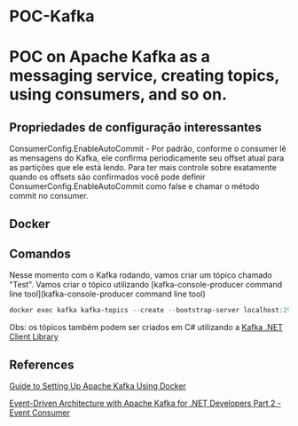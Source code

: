 # POC-Kafka
POC on Apache Kafka as a messaging service, creating topics, using consumers, and so on.
=========

## Propriedades de configuração interessantes

ConsumerConfig.EnableAutoCommit - Por padrão, conforme o consumer lê as mensagens do Kafka, ele confirma periodicamente seu offset atual para as partições que ele está lendo. Para ter mais controle sobre exatamente quando os offsets são confirmados você pode definir ConsumerConfig.EnableAutoCommit como false e chamar o método commit no consumer.



## Docker

## Comandos
Nesse momento com o Kafka rodando, vamos criar um tópico chamado "Test".
Vamos criar o tópico utilizando [kafka-console-producer command line tool](kafka-console-producer command line tool) 
~~~ps1
docker exec kafka kafka-topics --create --bootstrap-server localhost:29092 --partitions 1 --replication-factor 1 --topic Test
~~~
Obs: os tópicos também podem ser criados em C# utilizando a [Kafka .NET Client Library](https://docs.confluent.io/clients-confluent-kafka-dotnet/current/overview.html)

## References
[Guide to Setting Up Apache Kafka Using Docker](https://www.baeldung.com/ops/kafka-docker-setup)

[Event-Driven Architecture with Apache Kafka for .NET Developers Part 2 - Event Consumer](https://thecloudblog.net/post/event-driven-architecture-with-apache-kafka-for-.net-developers-part-2-event-consumer/)